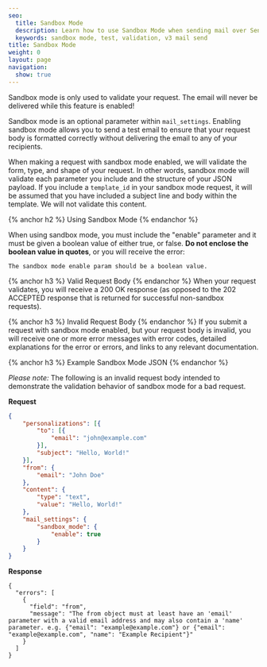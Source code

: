 ```yaml
---
seo:
  title: Sandbox Mode
  description: Learn how to use Sandbox Mode when sending mail over SendGrid's Web API v3.
  keywords: sandbox mode, test, validation, v3 mail send
title: Sandbox Mode
weight: 0
layout: page
navigation:
  show: true
---
```



<call-out>

Sandbox mode is only used to validate your request. The email will never be delivered while this feature is enabled!

</call-out>

Sandbox mode is an optional parameter within `mail_settings`. Enabling sandbox mode allows you to send a test email to ensure that your request body is formatted correctly without delivering the email to any of your recipients.

When making a request with sandbox mode enabled, we will validate the form, type, and shape of your request. In other words, sandbox mode will validate each parameter you include and the structure of your JSON payload. If you include a `template_id` in your sandbox mode request, it will be assumed that you have included a subject line and body within the template. We will not validate this content.

{% anchor h2 %}	Using Sandbox Mode
{% endanchor %}	
<call-out type="warning">

When using sandbox mode, you must include the "enable" parameter and it must be given a boolean value of either true, or false. **Do not enclose the boolean value in quotes**, or you will receive the error:

`The sandbox mode enable param should be a boolean value.`

</call-out>

{% anchor h3 %}	Valid Request Body
{% endanchor %}	
When your request validates, you will receive a 200 OK response (as opposed to the 202 ACCEPTED response that is returned for successful non-sandbox requests).

{% anchor h3 %}	Invalid Request Body
{% endanchor %}	
If you submit a request with sandbox mode enabled, but your request body is invalid, you will receive one or more error messages with error codes, detailed explanations for the error or errors, and links to any relevant documentation.

{% anchor h3 %}	Example Sandbox Mode JSON
{% endanchor %}	

*Please note:* The following is an invalid request body intended to demonstrate the validation behavior of sandbox mode for a bad request.

**Request**
```json
{
	"personalizations": [{
		"to": [{
			"email": "john@example.com"
		}],
		"subject": "Hello, World!"
	}],
	"from": {
		"email": "John Doe"
	},
	"content": {
		"type": "text",
		"value": "Hello, World!"
	},
	"mail_settings": {
		"sandbox_mode": {
			"enable": true
		}
	}
}
```

**Response**
```
{
  "errors": [
    {
      "field": "from",
      "message": "The from object must at least have an 'email'
parameter with a valid email address and may also contain a 'name' parameter. e.g. {"email": "example@example.com"} or {"email": "example@example.com", "name": "Example Recipient"}"
    }
  ]
}
```
